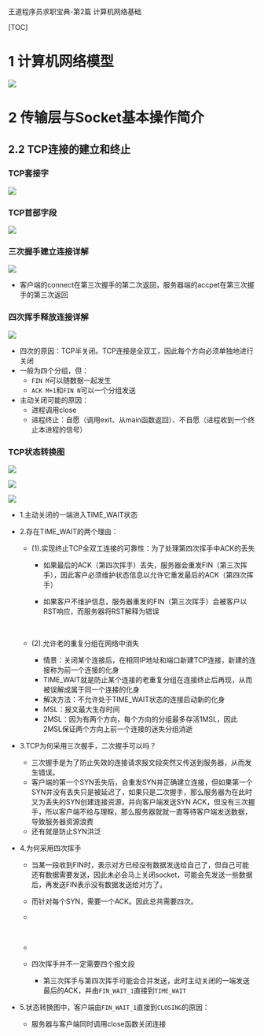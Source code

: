 王道程序员求职宝典-第2篇 计算机网络基础

[TOC]

# 1 计算机网络模型

![](../../pics/WangDao/OSI七层.png)

# 2 传输层与Socket基本操作简介

## 2.2 TCP连接的建立和终止

### TCP套接字

![](../../pics/WangDao/TCP套接字函数.png)

### TCP首部字段

![](../../pics/WangDao/TCP报文首部字段.png)



### 三次握手建立连接详解

![](../../pics/WangDao/TCP三次握手.png)

- 客户端的connect在第三次握手的第二次返回，服务器端的accpet在第三次握手的第三次返回

### 四次挥手释放连接详解

![](../../pics/WangDao/TCP四次挥手.png)



- 四次的原因：TCP半关闭。TCP连接是全双工，因此每个方向必须单独地进行关闭
- 一般为四个分组，但：
  - `FIN M`可以随数据一起发生
  - `ACK M+1`和`FIN N`可以一个分组发送
- 主动关闭可能的原因：
  - 进程调用close
  - 进程终止：自愿（调用exit、从main函数返回）、不自愿（进程收到一个终止本进程的信号）

### TCP状态转换图

![](../../pics/WangDao/TCP状态转换图.png)

![](../../pics/WangDao/三次握手.png)



![](../../pics/WangDao/四次挥手.png)

- 1.主动关闭的一端进入TIME_WAIT状态

- 2.存在TIME_WAIT的两个理由：

  - (1).实现终止TCP全双工连接的可靠性：为了处理第四次挥手中ACK的丢失

    - 如果最后的ACK（第四次挥手）丢失，服务器会重发FIN（第三次挥手），因此客户必须维护状态信息以允许它重发最后的ACK（第四次挥手）

    - 如果客户不维护信息，服务器重发的FIN（第三次挥手）会被客户以RST响应，而服务器将RST解释为错误

      ​

  - (2).允许老的重复分组在网络中消失

    - 情景：关闭某个连接后，在相同IP地址和端口新建TCP连接，新建的连接称为前一个连接的化身
    - TIME_WAIT就是防止某个连接的老重复分组在连接终止后再现，从而被误解成属于同一个连接的化身
    - 解决方法：不允许处于TIME_WAIT状态的连接启动新的化身
    - MSL：报文最大生存时间
    - 2MSL：因为有两个方向，每个方向的分组最多存活1MSL，因此2MSL保证两个方向上前一个连接的迷失分组消逝

- 3.TCP为何采用三次握手，二次握手可以吗？

  - 三次握手是为了防止失效的连接请求报文段突然又传送到服务器，从而发生错误。
  - 客户端的第一个SYN丢失后，会重发SYN并正确建立连接，但如果第一个SYN并没有丢失只是被延迟了，如果只是二次握手，那么服务器为在此时又为丢失的SYN创建连接资源，并向客户端发送SYN ACK，但没有三次握手，所以客户端不给与理睬，那么服务器就就一直等待客户端发送数据，导致服务器资源浪费
  - 还有就是防止SYN洪泛

- 4.为何采用四次挥手

  - 当某一段收到FIN时，表示对方已经没有数据发送给自己了，但自己可能还有数据需要发送，因此未必会马上关闭socket，可能会先发送一些数据后，再发送FIN表示没有数据发送给对方了。

  - 而针对每个SYN，需要一个ACK。因此总共需要四次。

  - ​

    ​

  - ​

  - 四次挥手并不一定需要四个报文段

    - 第三次挥手与第四次挥手可能会合并发送，此时主动关闭的一端发送最后的ACK，并由`FIN_WAIT_1`直接到`TIME_WAIT`

- 5.状态转换图中，客户端由`FIN_WAIT_1`直接到`CLOSING`的原因：

  - 服务器与客户端同时调用close函数关闭连接